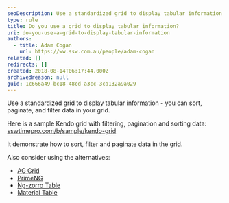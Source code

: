 ```yaml
---
seoDescription: Use a standardized grid to display tabular information and enhance data manipulation capabilities with sorting, filtering, and pagination features.
type: rule
title: Do you use a grid to display tabular information?
uri: do-you-use-a-grid-to-display-tabular-information
authors:
  - title: Adam Cogan
    url: https://ww.ssw.com.au/people/adam-cogan
related: []
redirects: []
created: 2018-08-14T06:17:44.000Z
archivedreason: null
guid: 1c666a49-bc18-48cd-a3cc-3ca132a9a029
---
```


Use a standardized grid to display tabular information - you can sort, paginate, and filter data in your grid.

<!--endintro-->

Here is a sample Kendo grid with filtering, pagination and sorting data: [sswtimepro.com/b/sample/kendo-grid](https://ssw.sswtimepro.com/b/sample/kendo-grid)

It demonstrate how to sort, filter and paginate data in the grid.

Also consider using the alternatives:

- [AG Grid](https://www.ag-grid.com)
- [PrimeNG](https://www.primefaces.org/primeng/#/)
- [Ng-zorro Table](https://ng.ant.design/components/table/en)
- [Material Table](https://material.angular.io/components/table/overview)
